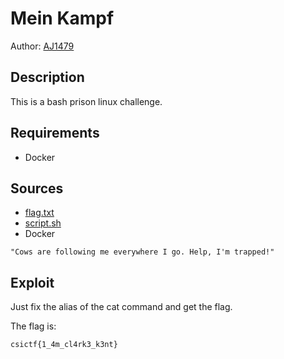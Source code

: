 # Mein Kampf

Author: [AJ1479](https://github.com/AJ1479)

## Description

This is a bash prison linux challenge.

## Requirements

- Docker

## Sources

- [flag.txt](./flag.txt)
- [script.sh](./script.sh)
- Docker

```
"Cows are following me everywhere I go. Help, I'm trapped!"
```

## Exploit

Just fix the alias of the cat command and get the flag. 
<br /> 

The flag is:

```
csictf{1_4m_cl4rk3_k3nt}
```